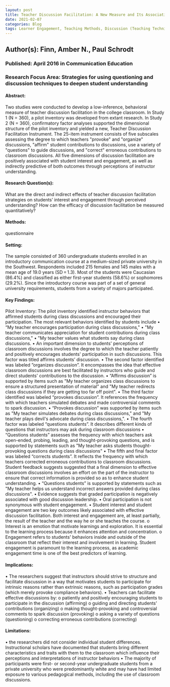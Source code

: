 ```yaml
---
layout: post
title: Teacher Discussion Facilitation: A New Measure and Its Associations with Students’ Perceived Understanding, Interest, and Engagement.
date: 2021-02-07
categories: Blog
tags: Learner Engagement, Teaching Methods, Discussion (Teaching Technique), Factor Analysis, College Faculty, Correlation, Teacher Student Relationship, Undergraduate Students, Communications, Introductory Courses, Questionnaires, Measures (Individuals), Maximum Likelihood Statistics, Construct Validity, Student Attitudes, Likert Scales, Structural Equation Models, Statistical Analysis
---
```


## Author(s): Finn, Amber N., Paul Schrodt

### Published: April 2016 in Communication Education

### Research Focus Area: Strategies for using questioning and discussion techniques to deepen student understanding

#### Abstract:
Two studies were conducted to develop a low-inference, behavioral measure of teacher discussion facilitation in the college classroom. In Study 1 (N = 360), a pilot inventory was developed from extant research. In Study 2 (N = 360), confirmatory factor analyses supported the dimensional structure of the pilot inventory and yielded a new, Teacher Discussion Facilitation Instrument. The 25-item instrument consists of five subscales assessing the degree to which teachers "provoke" and "organize" discussions, "affirm" student contributions to discussions, use a variety of "questions" to guide discussions, and "correct" erroneous contributions to classroom discussions. All five dimensions of discussion facilitation are positively associated with student interest and engagement, as well as indirectly predictive of both outcomes through perceptions of instructor understanding.


#### Research Question(s):
What are the direct and indirect effects of teacher discussion facilitation strategies on students’ interest and engagement through perceived understanding? How can the efficacy of discussion facilitation be measured quantitatively?


#### Methods:
questionnaire


#### Setting:
The sample consisted of 360 undergraduate students enrolled in an introductory communication course at a medium-sized private university in the Southwest. Respondents included 215 females and 145 males with a mean age of 19.0 years (SD = 1.3). Most of the students were Caucasian (86.4%) and classified as either first-year students (58.6%) or sophomores (29.2%). Since the introductory course was part of a set of general university requirements, students from a variety of majors participated.


#### Key Findings:
Pilot Inventory: The pilot inventory identified instructor behaviors that affirmed students during class discussions and encouraged their participation. The most relevant behaviors identified by students include • “My teacher encourages participation during class discussions,"  • "My teacher communicates appreciation for student contributions during class discussions,"  • "My teacher values what students say during class discussions. • An important dimension to students' perceptions of classroom discussions involves the degree to which the teacher patiently and positively encourages students' participation in such discussions. This factor was titled affirms students’ discussion. • The second factor identified was labeled ”organizes discussion”. It encompasses the idea that effective classroom discussions are best facilitated by instructors who guide and direct students' contributions to the discussion. • “Affirms discussion” is supported by items such as "My teacher organizes class discussions to ensure a structured presentation of material" and "My teacher redirects class discussions if they are getting too far off point". • The third factor identified was labeled “provokes discussion”. It references the frequency with which teachers simulated debates and made controversial comments to spark discussion. • “Provokes discussion” was supported by items such as "My teacher simulates debates during class discussions," and "My teacher plays devil's advocate during class discussions,". • The fourth factor was labeled “questions students”. It describes different kinds of questions that instructors may ask during classroom discussions • “Questions students” assesses the frequency with which teachers ask open-ended, probing, leading, and thought-provoking questions, and is supported by statements such as "My teacher asks students thought-provoking questions during class discussions" • The fifth and final factor was labeled “corrects students”. It reflects the frequency with which teachers corrected erroneous contributions to classroom discussions. Student feedback suggests suggested that a final dimension to effective classroom discussions involves an effort on the part of the instructor to ensure that correct information is provided so as to enhance student understanding. • “Questions students” is supported by statements such as "My teacher helps us understand incorrect answers provided during class discussions". • Evidence suggests that graded participation is negatively associated with good discussion leadership. • Oral participation is not synonymous with student engagement.  • Student interest and student engagement are two key outcomes likely associated with effective discussion facilitation. Both interest and engagement are, at least partially, the result of the teacher and the way he or she teaches the course. o Interest is an emotion that motivate learnings and exploration. It is essential to the learning process because it enhances attention and concentration. o Engagement refers to students' behaviors inside and outside of the classroom that reflect their interest and involvement in learning. Student engagement is paramount to the learning process, as academic engagement time is one of the best predictors of learning. 


#### Implications:
• The researchers suggest that instructors should strive to structure and facilitate discussion in a way that motivates students to participate for intrinsic reasons rather than extrinsic reasons, such as participation grades (which merely provoke compliance behaviors). • Teachers can facilitate effective discussions by: o patiently and positively encouraging students to participate in the discussion (affirming) o guiding and directing students' contributions (organizing) o making thought-provoking and controversial comments to spark discussion (provoking) o asking a variety of questions (questioning) o correcting erroneous contributions (correcting) 


#### Limitations:
• the researchers did not consider individual student differences. Instructional scholars have documented that students bring different characteristics and traits with them to the classroom which influence their perceptions and interpretations of instructor behaviors  • The majority of participants were first- or second-year undergraduate students from a private university who were predominantly white and may have had limited exposure to various pedagogical methods, including the use of classroom discussions.  


